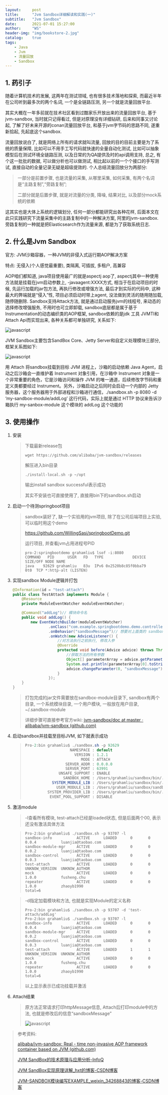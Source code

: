 ```yaml
---
layout:     post
title:      "Jvm Sandbox详细解读和实践(一)"
subtitle:   "Jvm Sandbox"
date:       2021-07-01 15:27:00
author:     "WS"
header-img: "img/bookstore-2.jpg"
catalog:    true
tags:
    - Java
    - Jvm
    - 流量回放
    - Sandbox 
---
```


## 1. 药引子

  随着计算机技术的发展, 这两年在测试领域, 也有很多技术落地和探索, 而最近半年在公司听到最多次的两个名词, 一个是全链路压测, 另一个就是流量回放平台. 

  其实大概在一年多前就在技术社区看到过酷家乐开放出来的流量回放平台, 基于jvm-sandbox, 当时就只记得看过, 但是对原理没有详细钻研, 后来和同事又讨论起, 了解了好未来开源的conan流量回放平台, 和基于jvm字节码的思路不同, 遂重新拾起, 先起底这个sandbox.

  流量回放说白了, 就是网络上所有的请求就叫流量, 回放的目的目前主要是为了系统的质量保障, 比如可以不用手工写代码就快速的全量自动化测试, 比如可以抽象模型后在测试环境全链路压测, 以及日常的为QA提供及时的api调用支持, 总之, 有个这一批批的数据, 可以做分析也可以做测试, 相比起以前的一个个接口的手写测试, 直接自动的全量记录无疑是超级提效的. 个人总结流量回放分为两部分: 

>  一部分是前置步骤, 也是流量的采集, 从哪里采集, 如何采集, 有两个名词是“主路复制”,“旁路复制”;
>
>  二部分就是后置步骤, 就是对流量的分类, 降噪, 结果对比, 以及部分mock系统的依赖

这其实也是大体上系统的逻辑划分, 任何一部分都能研究出各种花样, 后面本文在此只实践研究下流量采集中的主路复制中的一种解决方案, 阿里的jvm-sandbox. 旁路复制的一种就是把Elasticsearch作为流量来源, 都是为了获取系统日志. 

## 2. 什么是Jvm Sandbox

官方: JVM沙箱容器，一种JVM的非侵入式运行期AOP解决方案

特点: 无侵入(个人感觉最重要), 类隔离, 可插拔, 多租户, 高兼容 

AOP咱们都知道, java项目使用最广的就是aspectj aop了, aspectj其中一种使用方法就是挂载在jvm启动参数上, -javaagent:XXXX方式, 相当于在启动项目的时候, 先运行加载的jar包方法, 再执行修改或增强方法, 最后才到实际的代码中, 这种最大的弊端就是“侵入”性, 项目必须启动时带上agent, 没法做到灵活的随用随加载, 随停随删除. Sandbox支持Attack方法, 就是通过启动服务jvm的线程号, 来动态的选择修改增强服务, 不用时也可立即卸载, sandbox底层都是属于基于Instrumentation的动态编织类的AOP框架, sandbox依赖的是jdk 工具 JVMTI和Attach Api而实现出来, 各种关系都可单独研究, 关系如下:

![javascript](/img/sandbox.jpeg)



JVM Sandbox主要包含SandBox Core、Jetty Server和自定义处理模块三部分, 框架关系图如下:

![javascript](/img/sandbox-1.png)

用 Attach 将sandbox挂载到目标 JVM 进程上，沙箱的启动依赖 Java Agent，启动之后沙箱会一直维护着 Instrument 对象引用，在沙箱中 Instrument 对象是一个非常重要的角色，它是沙箱访问和操作 JVM 的唯一通道，后续修改字节码和重定义类都要经过 Instrument。另外，沙箱启动之后同时会启动一个内部的 Jetty 服务器，这个服务器用于外部进程和沙箱进行通信，./sandbox.sh -p 8080 -d ‘my-sandbox-module/addLog’ 这行代码，实际上就是通过 HTTP 协议来告诉沙箱执行 my-sanbox-module 这个模块的 addLog 这个功能的

## 3. 使用操作

1. 安装

   > 下载最新release包
   >
   > ```shell
   > wget https://github.com/alibaba/jvm-sandbox/releases
   > ```
   >
   > 解压进入bin目录
   >
   > ```shell
   > ./install-local.sh -p ~/opt
   > ```
   >
   > 输出install sandbox successful表示成功
   >
   > 其实不安装也可直接使用了, 直接用bin下的sandbox.sh启动

2. 启动一个待测springboot项目

   > sandbox装好了, 缺一个实验用的jvm项目, 除了在公司后端项目上实验, 可以临时用这个demo
   >
   > https://github.com/WillingSasi/springbootDemo.git
   >
   > 运行项目, 并查看jvm占用进程号PID
   >
   > ```shell
   > pro-2:springbootdemo grahamliu$ lsof -i:8080
   > COMMAND   PID      USER   FD   TYPE             DEVICE SIZE/OFF NODE NAME
   > java    92629 grahamliu   83u  IPv6 0x2520b8c85f0bba79      0t0  TCP *:http-alt (LISTEN)
   > ```

3. 实现sandbox Module逻辑并打包

   ```java
   @Information(id = "test-attach")
   public class TestAttach implements Module {
       @Resource
       private ModuleEventWatcher moduleEventWatcher;
   
       @Command("addLog")// 模块命令名
       public void addLog() {
           new EventWatchBuilder(moduleEventWatcher)
                   .onClass("com.example.springbootdemo.demo.controller.DemoController")// 想要对 DemoController 这个类进行切面
                   .onBehavior("sandboxMessage")// 想要对上面类的 sandboxMessage 方法进行切面
                   .onWatch(new AdviceListener() {
                       //对方法执行之前执行, 修改入参
                       @Override
                       protected void before(Advice advice) throws Throwable {
                           //获取方法的所有参数
                           Object[] parameterArray = advice.getParameterArray();
                           System.out.println(parameterArray[0].toString());
                           advice.changeParameter(0, "sandboxMessage");
                       }
                   });
       }
   }
   ```

   > 打包完成的jar文件需要放在sandbox-module目录下, sandbox有两个目录, 一个系统模块目录, 一个用户模块, 一般放在用户目录, ~/.sandbox-module
   >
   > 详细步骤可直接参考官方wiki: [jvm-sandbox/doc at master · alibaba/jvm-sandbox (github.com)](https://github.com/alibaba/jvm-sandbox/tree/master/doc)

4. 启动sandbox并挂载至目标JVM, 如下就表示成功

   > ```java
   > Pro-2:bin grahamliu$ ./sandbox.sh -p 92629
   >                     NAMESPACE : default
   >                       VERSION : 1.2.1
   >                          MODE : ATTACH
   >                   SERVER_ADDR : 0.0.0.0
   >                   SERVER_PORT : 63991
   >                UNSAFE_SUPPORT : ENABLE
   >                  SANDBOX_HOME : /Users/grahamliu/sandbox/bin/..
   >             SYSTEM_MODULE_LIB : /Users/grahamliu/sandbox/bin/../module
   >               USER_MODULE_LIB : /Users/grahamliu/sandbox/sandbox-module;~/.sandbox-module;
   >           SYSTEM_PROVIDER_LIB : /Users/grahamliu/sandbox/bin/../provider
   >            EVENT_POOL_SUPPORT : DISABLE
   > 
   > ```

5. 激活module

   > -l查看所有模块, test-attach已经是loaded状态, 但是后面两个00, 表示还没有激活具体方法

   > ```shell
   > Pro-2:bin grahamliu$ ./sandbox.sh -p 93707 -l
   > sandbox-info        	ACTIVE  	LOADED  	0    	0    	0.0.4          	luanjia@taobao.com
   > sandbox-module-mgr  	ACTIVE  	LOADED  	0    	0    	0.0.2          	luanjia@taobao.com
   > sandbox-control     	ACTIVE  	LOADED  	0    	0    	0.0.3          	luanjia@taobao.com
   > test-attach         	ACTIVE  	LOADED  	0    	0    	UNKNOW_VERSION 	UNKNOW_AUTHOR
   > mock                	ACTIVE  	LOADED  	0    	0    	1.0.0          	fusheng.chu
   > repeater            	ACTIVE  	LOADED  	0    	0    	1.0.0          	zhaoyb1990
   > total=6
   > ```

   > -d指定加载模块和方法, 也就是实现Module的定义名称
   >
   > ```shell
   > Pro-2:bin grahamliu$ ./sandbox.sh -p 93707 -d 'test-attach/addLog'
   > Pro-2:bin grahamliu$ ./sandbox.sh -p 93707 -l
   > sandbox-info        	ACTIVE  	LOADED  	0    	0    	0.0.4          	luanjia@taobao.com
   > sandbox-module-mgr  	ACTIVE  	LOADED  	0    	0    	0.0.2          	luanjia@taobao.com
   > sandbox-control     	ACTIVE  	LOADED  	0    	0    	0.0.3          	luanjia@taobao.com
   > test-attach         	ACTIVE  	LOADED  	1    	1    	UNKNOW_VERSION 	UNKNOW_AUTHOR
   > mock                	ACTIVE  	LOADED  	0    	0    	1.0.0          	fusheng.chu
   > repeater            	ACTIVE  	LOADED  	0    	0    	1.0.0          	zhaoyb1990
   > total=6
   > ```
   >
   > 以上显示表示已成功挂载并激活

6. Attach结果

   > 原方法正常请求打印httpMessage信息, Attach后打印module中的方法, 也就是修改后的信息“sandboxMessage”
   >
   > ![javascript](/img/sandbox-2.png)



> 参考资料:
>
> [alibaba/jvm-sandbox: Real - time non-invasive AOP framework container based on JVM (github.com)](https://github.com/alibaba/jvm-sandbox)
>
> [JVM SandBox的技术原理与应用分析-InfoQ](https://www.infoq.cn/article/TSY4lGjvSfwEuXEBW*Gp)
>
> [JVM SandBox实现原理详解_hxt的博客-CSDN博客](https://blog.csdn.net/qq_40378034/article/details/116255652)
>
> [JVM-SANDBOX模块编写EXAMPLE_weixin_34268843的博客-CSDN博客](https://blog.csdn.net/weixin_34268843/article/details/89807966)

